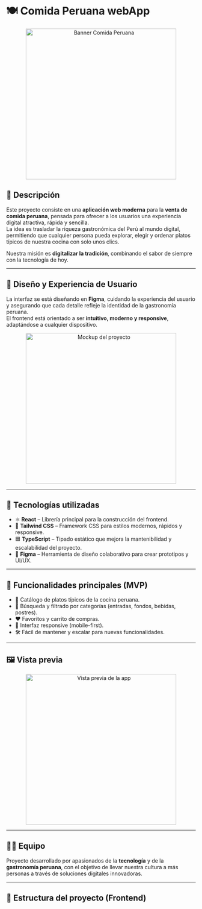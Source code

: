 # 🍽️ Comida Peruana webApp

<p align="center">
  <img src="./assets/home.png" alt="Banner Comida Peruana" width="400"/>
</p>

## 📖 Descripción

Este proyecto consiste en una **aplicación web moderna** para la **venta de comida peruana**, pensada para ofrecer a los usuarios una experiencia digital atractiva, rápida y sencilla.  
La idea es trasladar la riqueza gastronómica del Perú al mundo digital, permitiendo que cualquier persona pueda explorar, elegir y ordenar platos típicos de nuestra cocina con solo unos clics.  

Nuestra misión es **digitalizar la tradición**, combinando el sabor de siempre con la tecnología de hoy.  

---

## 🎨 Diseño y Experiencia de Usuario

La interfaz se está diseñando en **Figma**, cuidando la experiencia del usuario y asegurando que cada detalle refleje la identidad de la gastronomía peruana.  
El frontend está orientado a ser **intuitivo, moderno y responsive**, adaptándose a cualquier dispositivo.  

<p align="center">
  <img src="./assets/carrito.png" alt="Mockup del proyecto" width="400"/>
</p>

---

## 🚀 Tecnologías utilizadas

- ⚛️ **React** – Librería principal para la construcción del frontend.  
- 🎨 **Tailwind CSS** – Framework CSS para estilos modernos, rápidos y responsive.  
- 🟦 **TypeScript** – Tipado estático que mejora la mantenibilidad y escalabilidad del proyecto.  
- 🎨 **Figma** – Herramienta de diseño colaborativo para crear prototipos y UI/UX.  

---

## 📌 Funcionalidades principales (MVP)

- 🛒 Catálogo de platos típicos de la cocina peruana.  
- 🔎 Búsqueda y filtrado por categorías (entradas, fondos, bebidas, postres).  
- ❤️ Favoritos y carrito de compras.  
- 📱 Interfaz responsive (mobile-first).  
- 🛠️ Fácil de mantener y escalar para nuevas funcionalidades.  

---

## 🖼️ Vista previa

<p align="center">
  <img src="./assets/iniciosesion.png" alt="Vista previa de la app" width="400"/>
</p>

---

## 👨‍💻 Equipo

Proyecto desarrollado por apasionados de la **tecnología** y de la **gastronomía peruana**, con el objetivo de llevar nuestra cultura a más personas a través de soluciones digitales innovadoras.  

---

## 📂 Estructura del proyecto (Frontend)

